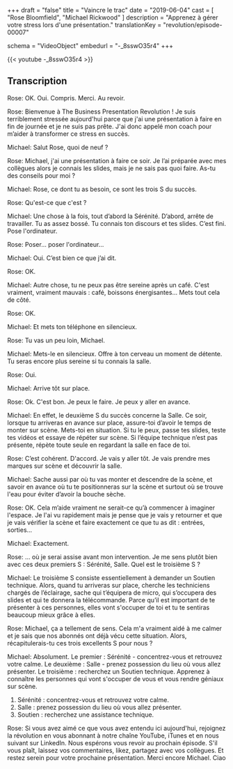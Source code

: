 +++
draft 		= "false"
title 		= "Vaincre le trac"
date		= "2019-06-04"
cast		= [ "Rose Bloomfield", "Michael Rickwood" ]
description = "Apprenez à gérer votre stress lors d'une présentation."
translationKey  = "revolution/episode-00007"

schema			= "VideoObject"
embedurl			= "-_8sswO35r4"
+++

{{< youtube -_8sswO35r4 >}}

## Transcription

Rose: OK. Oui. Compris. Merci. Au revoir.
 
Rose: Bienvenue à The Business Presentation Revolution ! Je suis terriblement stressée aujourd'hui parce que j'ai une présentation à faire en fin de journée et je ne suis pas prête. J'ai donc appelé mon coach pour m’aider à transformer ce stress en succès.
  
Michael: Salut Rose, quoi de neuf ?

Rose: Michael, j'ai une présentation à faire ce soir. Je l’ai préparée avec mes collègues alors je connais les slides, mais je ne sais pas quoi faire. As-tu des conseils pour moi ?
 
Michael: Rose, ce dont tu as besoin, ce sont les trois S du succès.
 
Rose: Qu'est-ce que c'est ?

Michael: Une chose à la fois, tout d’abord la Sérénité. D’abord, arrête de travailler. Tu as assez bossé. Tu connais ton discours et tes slides. C’est fini. Pose l'ordinateur.
 
Rose: Poser… poser l'ordinateur…
 
Michael: Oui. C’est bien ce que j’ai dit.

Rose: OK. 

Michael: Autre chose, tu ne peux pas être sereine après un café. C'est vraiment, vraiment mauvais : café, boissons énergisantes... Mets tout cela de côté.
 
Rose: OK. 

Michael: Et mets ton téléphone en silencieux.
 
Rose: Tu vas un peu loin, Michael.

Michael: Mets-le en silencieux. Offre à ton cerveau un moment de détente. Tu seras encore plus sereine si tu connais la salle.

Rose: Oui.

Michael: Arrive tôt sur place.

Rose: Ok. C'est bon. Je peux le faire. Je peux y aller en avance.

Michael: En effet, le deuxième S du succès concerne la Salle. Ce soir, lorsque tu arriveras en avance sur place, assure-toi d’avoir le temps de monter sur scène. Mets-toi en situation. Si tu le peux, passe tes slides, teste tes vidéos et essaye de répéter sur scène. Si l’équipe technique n’est pas présente, répète toute seule en regardant la salle en face de toi.

Rose: C’est cohérent. D'accord. Je vais y aller tôt. Je vais prendre mes marques sur scène et découvrir la salle.

Michael: Sache aussi par où tu vas monter et descendre de la scène,  et savoir en avance où tu te positionneras sur la scène et surtout où se trouve l'eau pour éviter d’avoir la bouche sèche. 

Rose: OK. Cela m’aide vraiment ne serait-ce qu’à commencer à imaginer l'espace. Je l'ai vu rapidement mais je pense que je vais y retourner et que je vais vérifier la scène et faire exactement ce que tu as dit : entrées, sorties...

Michael: Exactement.

Rose: … où je serai assise avant mon intervention. Je me sens plutôt bien avec ces deux premiers S : Sérénité, Salle. Quel est le troisième S ?

Michael: Le troisième S consiste essentiellement à demander un Soutien technique. Alors, quand tu arriveras sur place, cherche les techniciens chargés de l’éclairage, sache qui t’équipera de micro, qui s’occupera des slides et qui te donnera la télécommande. Parce qu’il est important de te présenter à ces personnes, elles vont s'occuper de toi et tu te sentiras beaucoup mieux grâce à elles.

Rose: Michael, ça a tellement de sens. Cela m'a vraiment aidé à me calmer et je sais que nos abonnés ont déjà vécu cette situation. Alors, récapitulerais-tu ces trois excellents S pour nous ?

Michael: Absolument. Le premier : Sérénité - concentrez-vous et retrouvez votre calme. Le deuxième : Salle - prenez possession du lieu où vous allez présenter. Le troisième : recherchez un Soutien technique. Apprenez à connaître les personnes qui vont s'occuper de vous et vous rendre géniaux sur scène.

1. Sérénité : concentrez-vous et retrouvez votre calme.
2. Salle : prenez possession du lieu où vous allez présenter.
3. Soutien : recherchez une assistance technique.

Rose: Si vous avez aimé ce que vous avez entendu ici aujourd'hui, rejoignez la révolution en vous abonnant à notre chaîne YouTube, iTunes et en nous suivant sur LinkedIn. Nous espérons vous revoir au prochain épisode. S'il vous plaît, laissez vos commentaires, likez, partagez avec vos collègues. Et restez serein pour votre prochaine présentation. Merci encore Michael. Ciao
